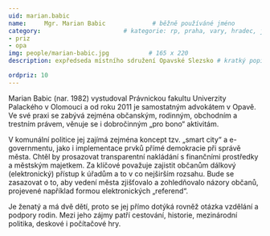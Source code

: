```yaml
---
uid: marian.babic
name:     Mgr. Marian Babic     		# běžně používáné jméno
category:                 		# kategorie: rp, praha, vary, hradec, jmk, senat
- priz
- opa 
img: people/marian-babic.jpg           # 165 x 220
description: expředseda místního sdružení Opavské Slezsko # kratký popis, max 160 znaků

ordpriz: 10
---
```

Marian Babic (nar. 1982) vystudoval Právnickou fakultu Univerzity Palackého v Olomouci a od roku 2011 je samostatným advokátem v Opavě. Ve své praxi se zabývá zejména občanským, rodinným, obchodním  a trestním právem, věnuje se i dobročinným „pro bono“ aktivitám. 

V komunální politice jej zajímá zejména koncept tzv. „smart city“ a e-governmentu, jako i  implementace prvků přímé demokracie při správě města. Chtěl by prosazovat transparentní nakládání s finančními prostředky a městským majetkem. Za klíčové považuje zajistit občanům dálkový (elektronický) přístup k úřadům a to v co nejširším rozsahu.  Bude se zasazovat o to, aby vedení města zjišťovalo a zohledňovalo názory občanů, projevené například formou elektronických „referend“.

Je ženatý a má dvě dětí, proto se jej přímo dotýká rovněž otázka vzdělání a podpory rodin. Mezi jeho zájmy patří cestování, historie, mezinárodní politika, deskové i počítačové hry. 


